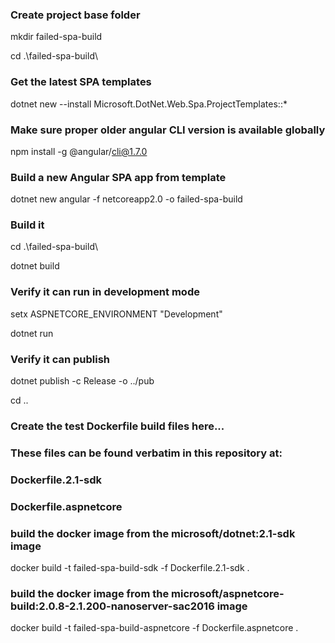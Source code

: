 ### Create project base folder
mkdir failed-spa-build

cd .\failed-spa-build\

### Get the latest SPA templates
dotnet new --install Microsoft.DotNet.Web.Spa.ProjectTemplates::*

### Make sure proper older angular CLI version is available globally
npm install -g @angular/cli@1.7.0

### Build a new Angular SPA app from template
dotnet new angular -f netcoreapp2.0 -o failed-spa-build

### Build it
cd .\failed-spa-build\

dotnet build

### Verify it can run in development mode
setx ASPNETCORE_ENVIRONMENT "Development"

dotnet run

### Verify it can publish
dotnet publish -c Release -o ../pub

cd ..

### Create the test Dockerfile build files here...
### These files can be found verbatim in this repository at:
### Dockerfile.2.1-sdk
### Dockerfile.aspnetcore

### build the docker image from the microsoft/dotnet:2.1-sdk image
docker build -t failed-spa-build-sdk -f Dockerfile.2.1-sdk .

### build the docker image from the microsoft/aspnetcore-build:2.0.8-2.1.200-nanoserver-sac2016 image
docker build -t failed-spa-build-aspnetcore -f Dockerfile.aspnetcore .

